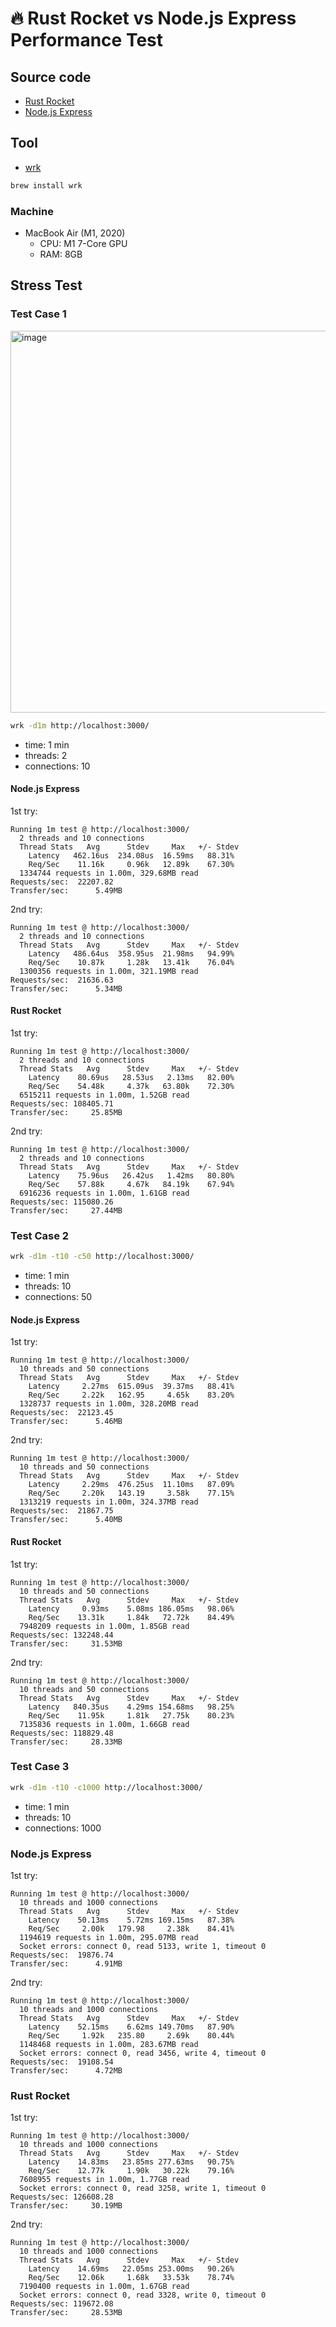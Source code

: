 # 🔥 Rust Rocket vs Node.js Express Performance Test

## Source code

- [Rust Rocket](./rust-rocket)
- [Node.js Express](./nodejs-express)

## Tool

- [wrk](https://github.com/wg/wrk)

```sh
brew install wrk
```

### Machine

- MacBook Air (M1, 2020)
  - CPU: M1 7-Core GPU
  - RAM: 8GB

## Stress Test

### Test Case 1

<img width="611" alt="image" src="https://user-images.githubusercontent.com/25793226/211211882-d88ae01d-a912-44d2-9974-0f919cf05a40.png">

```sh
wrk -d1m http://localhost:3000/
```

- time: 1 min
- threads: 2
- connections: 10

#### Node.js Express

1st try:

```
Running 1m test @ http://localhost:3000/
  2 threads and 10 connections
  Thread Stats   Avg      Stdev     Max   +/- Stdev
    Latency   462.16us  234.08us  16.59ms   88.31%
    Req/Sec    11.16k     0.96k   12.89k    67.30%
  1334744 requests in 1.00m, 329.68MB read
Requests/sec:  22207.82
Transfer/sec:      5.49MB
```

2nd try:

```
Running 1m test @ http://localhost:3000/
  2 threads and 10 connections
  Thread Stats   Avg      Stdev     Max   +/- Stdev
    Latency   486.64us  358.95us  21.98ms   94.99%
    Req/Sec    10.87k     1.28k   13.41k    76.04%
  1300356 requests in 1.00m, 321.19MB read
Requests/sec:  21636.63
Transfer/sec:      5.34MB
```

#### Rust Rocket

1st try:

```
Running 1m test @ http://localhost:3000/
  2 threads and 10 connections
  Thread Stats   Avg      Stdev     Max   +/- Stdev
    Latency    80.69us   28.53us   2.13ms   82.00%
    Req/Sec    54.48k     4.37k   63.80k    72.30%
  6515211 requests in 1.00m, 1.52GB read
Requests/sec: 108405.71
Transfer/sec:     25.85MB
```

2nd try:

```
Running 1m test @ http://localhost:3000/
  2 threads and 10 connections
  Thread Stats   Avg      Stdev     Max   +/- Stdev
    Latency    75.96us   26.42us   1.42ms   80.80%
    Req/Sec    57.88k     4.67k   84.19k    67.94%
  6916236 requests in 1.00m, 1.61GB read
Requests/sec: 115080.26
Transfer/sec:     27.44MB
```

### Test Case 2

```sh
wrk -d1m -t10 -c50 http://localhost:3000/
```

- time: 1 min
- threads: 10
- connections: 50

#### Node.js Express

1st try:

```
Running 1m test @ http://localhost:3000/
  10 threads and 50 connections
  Thread Stats   Avg      Stdev     Max   +/- Stdev
    Latency     2.27ms  615.09us  39.37ms   88.41%
    Req/Sec     2.22k   162.95     4.65k    83.20%
  1328737 requests in 1.00m, 328.20MB read
Requests/sec:  22123.45
Transfer/sec:      5.46MB
```

2nd try:

```
Running 1m test @ http://localhost:3000/
  10 threads and 50 connections
  Thread Stats   Avg      Stdev     Max   +/- Stdev
    Latency     2.29ms  476.25us  11.10ms   87.09%
    Req/Sec     2.20k   143.19     3.58k    77.15%
  1313219 requests in 1.00m, 324.37MB read
Requests/sec:  21867.75
Transfer/sec:      5.40MB
```

#### Rust Rocket

1st try:

```
Running 1m test @ http://localhost:3000/
  10 threads and 50 connections
  Thread Stats   Avg      Stdev     Max   +/- Stdev
    Latency     0.93ms    5.08ms 186.05ms   98.06%
    Req/Sec    13.31k     1.84k   72.72k    84.49%
  7948209 requests in 1.00m, 1.85GB read
Requests/sec: 132248.44
Transfer/sec:     31.53MB
```

2nd try:

```
Running 1m test @ http://localhost:3000/
  10 threads and 50 connections
  Thread Stats   Avg      Stdev     Max   +/- Stdev
    Latency   840.35us    4.29ms 154.68ms   98.25%
    Req/Sec    11.95k     1.81k   27.75k    80.23%
  7135836 requests in 1.00m, 1.66GB read
Requests/sec: 118829.48
Transfer/sec:     28.33MB
```

### Test Case 3

```sh
wrk -d1m -t10 -c1000 http://localhost:3000/
```

- time: 1 min
- threads: 10
- connections: 1000

### Node.js Express

1st try:

```
Running 1m test @ http://localhost:3000/
  10 threads and 1000 connections
  Thread Stats   Avg      Stdev     Max   +/- Stdev
    Latency    50.13ms    5.72ms 169.15ms   87.38%
    Req/Sec     2.00k   179.98     2.38k    84.41%
  1194619 requests in 1.00m, 295.07MB read
  Socket errors: connect 0, read 5133, write 1, timeout 0
Requests/sec:  19876.74
Transfer/sec:      4.91MB
```

2nd try:

```
Running 1m test @ http://localhost:3000/
  10 threads and 1000 connections
  Thread Stats   Avg      Stdev     Max   +/- Stdev
    Latency    52.15ms    6.62ms 149.70ms   87.90%
    Req/Sec     1.92k   235.80     2.69k    80.44%
  1148468 requests in 1.00m, 283.67MB read
  Socket errors: connect 0, read 3456, write 4, timeout 0
Requests/sec:  19108.54
Transfer/sec:      4.72MB
```

### Rust Rocket

1st try:

```
Running 1m test @ http://localhost:3000/
  10 threads and 1000 connections
  Thread Stats   Avg      Stdev     Max   +/- Stdev
    Latency    14.83ms   23.85ms 277.63ms   90.75%
    Req/Sec    12.77k     1.90k   30.22k    79.16%
  7608955 requests in 1.00m, 1.77GB read
  Socket errors: connect 0, read 3258, write 1, timeout 0
Requests/sec: 126608.28
Transfer/sec:     30.19MB
```

2nd try:

```
Running 1m test @ http://localhost:3000/
  10 threads and 1000 connections
  Thread Stats   Avg      Stdev     Max   +/- Stdev
    Latency    14.69ms   22.05ms 253.00ms   90.26%
    Req/Sec    12.06k     1.68k   33.53k    78.74%
  7190400 requests in 1.00m, 1.67GB read
  Socket errors: connect 0, read 3328, write 0, timeout 0
Requests/sec: 119672.08
Transfer/sec:     28.53MB
```
